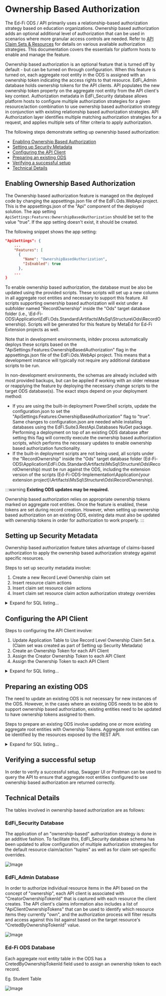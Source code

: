 # Ownership Based Authorization

The Ed-Fi ODS / API primarily uses a relationship-based authorization strategy
based on education organizations. Ownership based authorization adds an optional
additional level of authorization that can be used in scenarios where more
granular access controls are needed. Refer to [API Claim Sets & Resources](https://edfi.atlassian.net/wiki/spaces/ODSAPIS3V54/pages/22774347/API+Claim+Sets+Resources) for details on various available authorization strategies. This documentation
covers the essentials for platform hosts to enable and manage the feature.

Ownership based authorization is an optional feature that is turned off by
default - but can be turned on through configuration. When this feature is turned on,
each aggregate root entity in the ODS is assigned with an ownership token
indicating the access rights to that resource. EdFi_Admin database holds ownership
tokens for the API clients. API populates the new ownership token property on the
aggregate root entity from the API client's key context. Authorization metadata in EdFi_Security database allows platform hosts to
configure multiple authorization strategies for a given resource/action combination to
use ownership based authorization strategy in conjunction with existing
relationship based authorization strategies. API Authorization layer identifies
multiple matching authorization strategies for a request, and applies multiple sets of
filter criteria to apply authorization.

The following steps demonstrate setting up ownership based authorization:

* [Enabling Ownership Based Authorization](https://edfi.atlassian.net/wiki/spaces/ODSAPIS3V54/pages/22775117/Ownership+Based+Authorization#OwnershipBasedAuthorization-EnablingOwnershipBasedAuthorization)
* [Setting up Security Metadata](https://edfi.atlassian.net/wiki/spaces/ODSAPIS3V54/pages/22775117/Ownership+Based+Authorization#OwnershipBasedAuthorization-SettingupSecurityMetadata)
* [Configuring the API Client](https://edfi.atlassian.net/wiki/spaces/ODSAPIS3V54/pages/22775117/Ownership+Based+Authorization#OwnershipBasedAuthorization-ConfiguringtheAPIClient)
* [Preparing an existing ODS](https://edfi.atlassian.net/wiki/spaces/ODSAPIS3V54/pages/22775117/Ownership+Based+Authorization#OwnershipBasedAuthorization-PreparinganexistingODS)
* [Verifying a successful setup](https://edfi.atlassian.net/wiki/spaces/ODSAPIS3V54/pages/22775117/Ownership+Based+Authorization#OwnershipBasedAuthorization-Verifyingasuccessfulsetup)
* [Technical Details](https://edfi.atlassian.net/wiki/spaces/ODSAPIS3V54/pages/22775117/Ownership+Based+Authorization#OwnershipBasedAuthorization-TechnicalDetails)

## Enabling Ownership Based Authorization

The Ownership based authorization feature is managed on the deployed code by
changing the appsettings.json file of the EdFi.Ods.WebApi project. This is the appsettings.json of the "Api" component of the deployed solution. The app setting `ApiSettings:Features:OwnershipBasedAuthorization` should be set to the value "true". If the app setting doesn't exist, it should
be created.

The following snippet shows the app setting:

```json
"ApiSettings": {
    ...
    "Features": [
      {
        "Name": "OwnershipBasedAuthorization",
        "IsEnabled": true
      },
    ...
}
```

To enable ownership based authorization, the database must be also be updated
using the provided scripts. These scripts will set up a new column in all
aggregate root entities and necessary to support this feature. All scripts supporting
ownership based authorization will exist under a subfolder named "RecordOwnership"
inside the "Ods" target database folder (i.e.,
\Ed-Fi-ODS\Application\EdFi.Ods.Standard\Artifacts\MsSql\Structure\Ods\RecordOwnership). Scripts will be
generated for this feature by MetaEd for Ed-Fi Extension projects as well.

Note that in development environments, initdev process automatically deploys
these scripts based on the "ApiSettings:Features:OwnershipBasedAuthorization" flag in the appsettings.json file of the EdFi.Ods.WebApi project. This means that a development instance will
typically not require any additional database scripts to be run.

In non-development environments, the schemas are already included with most
provided backups, but can be applied if working with an older release or reapplying
the feature by deploying the necessary change scripts to the target ODS
database(s). The exact steps depend on your deployment method:

* If you are using the built-in deployment PowerShell scripts, update the
configuration.json to set the "ApiSettings:Features:OwnershipBasedAuthorization" flag to "true". Same changes to configuration.json are needed while installing
databases using the EdFi.Suite3.RestApi.Databases NuGet package. Performing a
deployment on top of an existing ODS database after setting this flag will
correctly execute the ownership based authorization scripts, which performs the
necessary updates to enable ownership based authorization functionality.
* If the built-in deployment scripts are not being used, all scripts under the
"RecordOwnership" inside the "Ods" target database folder
(Ed-Fi-ODS\Application\EdFi.Ods.Standard\Artifacts\MsSql\Structure\Ods\RecordOwnership) must be run against the ODS, including the extension version of the scripts (Ed-Fi-ODS-Implementation\Application\{your extension
project}\Artifacts\MsSql\Structure\Ods\RecordOwnership).

:::warning
**Existing ODS updates may be required.**

Ownership based authorization relies on appropriate ownership tokens marked on
aggregate root entities. Once the feature is enabled, these tokens are set
during record creation. However, when setting up ownership based authorization on an
existing ODS, existing data must also be updated with ownership tokens in order
for authorization to work properly.
:::

## Setting up Security Metadata

Ownership based authorization feature takes advantage of claims-based
authorization to apply the ownership based authorization strategy against specific
resources.

Steps to set up security metadata involve:

1. Create a new Record Level Ownership claim set
2. Insert resource claim actions
3. Insert claim set resource claim actions
4. Insert claim set resource claim action authorization strategy overrides

<details>
<summary>Expand for SQL listing...</summary>

```sql
USE EdFi_Security
GO
 
DECLARE @ActionNames nvarchar(500)
DECLARE @ApplicationName NVARCHAR(MAX)
DECLARE @ApplicationId INT
DECLARE @AuthorizationStrategyName NVARCHAR(255)
DECLARE @AuthorizationStrategyId INT
DECLARE @ClaimName NVARCHAR(850)
DECLARE @ClaimSetName NVARCHAR(255)
DECLARE @ClaimSetId INT
DECLARE @ResourceClaimId INT
 
-- Set the actions to authorize
SET @ActionNames = 'read, update, delete'   
 
-- Set the application to create the claim set for
SET @ApplicationName = 'Ed-Fi ODS API'
 
-- Set the authorization strategy
SET @AuthorizationStrategyName = 'Ownership Based'
 
-- Set the resource claim to apply the authorization strategy to
SET @ClaimName = 'http://ed-fi.org/ods/identity/claims/student'
 
-- Set the claim set name to create
SET @ClaimSetName = 'Record Level Ownership'
 
SELECT @ApplicationId = ApplicationId FROM Applications WHERE ApplicationName = @ApplicationName
SELECT @AuthorizationStrategyId = AuthorizationStrategyId FROM AuthorizationStrategies WHERE AuthorizationStrategyName = @AuthorizationStrategyName
SELECT @ResourceClaimId = ResourceClaimId FROM ResourceClaims Where ClaimName = @ClaimName
 
-- Create a new claim set
INSERT INTO ClaimSets (ClaimSetName, Application_ApplicationId)
SELECT @ClaimSetName, @ApplicationId
 
SELECT @ClaimSetId = ClaimSetId FROM ClaimSets WHERE ClaimSetName = @ClaimSetName

-- Insert resource claim actions
INSERT INTO ResourceClaimActions(ResourceClaimId, ActionId)
SELECT @ResourceClaimId, a.ActionID
FROM Actions a
WHERE a.ActionName IN(
    SELECT TRIM(value)
    FROM STRING_SPLIT(@actionNames, ',')
)
AND NOT EXISTS(
    SELECT 1
    FROM ResourceClaimActions rca
    WHERE rca.ResourceClaimID = @ResourceClaimId
    AND rca.ActionId = a.ActionId
)
  
-- Insert claim set resource claim actions
INSERT INTO ClaimSetResourceClaimActions(ClaimSetId, ResourceClaimId, ActionId)
SELECT  @ClaimSetId, rc.ResourceClaimId, a.actionId
FROM ResourceClaimActions rca
JOIN ResourceClaims rc ON rc.ResourceClaimId = rca.ResourceClaimId
JOIN Actions a ON a.ActionId = rca.ActionId
WHERE rc.ResourceClaimId = @ResourceClaimId
AND rc.ClaimName = @ClaimName
AND a.ActionName IN(
    SELECT TRIM(value)
    FROM STRING_SPLIT(@actionNames, ',')
)
AND NOT EXISTS(
    SELECT 1
    FROM ClaimSetResourceClaimActions csrca
    WHERE csrca.ClaimSetId = @ClaimSetId
    AND csrca.ResourceClaimId = @ResourceClaimId
)
  
-- Insert claim set resource claim action authorization strategy overrides
INSERT INTO ClaimSetResourceClaimActionAuthorizationStrategyOverrides(ClaimSetResourceClaimActionId, AuthorizationStrategyId)
SELECT csrca.ClaimSetResourceClaimActionId, @AuthorizationStrategyId
FROM ClaimSetResourceClaimActions csrca
WHERE csrca.ResourceClaimId = @ResourceClaimId
```
</details>

## Configuring the API Client

Steps to configuring the API Client involve:

1. Update Application Table to Use Record Level Ownership Claim Set
   a. (Claim set was created as part of Setting up Security Metadata)
2. Create an Ownership Token for each API Client
3. Assign the Creator Ownership Token to each API Client
4. Assign the Ownership Token to each API Client

<details>
<summary>Expand for SQL listing...</summary>

```sql
USE EdFi_Admin
GO
 
DECLARE @ClaimSetName NVARCHAR(255)
DECLARE @ApplicationName NVARCHAR(MAX)
   
SET @ClaimSetName = 'Ownership Based'
SET @ApplicationName = 'Default Sandbox Application Sample'
     
UPDATE Applications
SET ClaimSetName = @ClaimSetName
WHERE ApplicationName = @ApplicationName
 
INSERT INTO OwnershipTokens(Description)
SELECT client.[Name] + ' Ownership Token'
FROM Applications a
JOIN ApiClients client ON client.Application_ApplicationId = a.ApplicationId
WHERE a.ApplicationName = @ApplicationName
 
UPDATE ac
SET ac.CreatorOwnershipTokenId_OwnershipTokenId = ot.OwnershipTokenId
FROM ApiClients ac
JOIN Applications a ON a.ApplicationId = ac.Application_ApplicationId
JOIN OwnershipTokens ot ON ot.Description = ac.[Name] + ' Ownership Token'
WHERE a.ApplicationName = @ApplicationName
 
INSERT INTO ApiClientOwnershipTokens(ApiClient_ApiClientId, OwnershipToken_OwnershipTokenId)
SELECT ac.ApiClientId, ot.OwnershipTokenId
FROM ApiClients ac
JOIN Applications a ON a.ApplicationId = ac.Application_ApplicationId
JOIN OwnershipTokens ot ON ot.Description = ac.[Name] + ' Ownership Token'
WHERE a.ApplicationName = @ApplicationName
```
</details>

## Preparing an existing ODS

The need to update an existing ODS is not necessary for new instances of the ODS. However, in
the cases where an existing ODS needs to be able to support ownership based
authorization, existing entities need to be updated to have ownership tokens
assigned to them.

Steps to prepare an existing ODS involve updating one or more existing aggregate
root entities with Ownership Tokens. Aggregate root entities can be identified by the resources exposed by the REST API.

<details>
<summary>Expand for SQL listing...</summary>

**Updating one or more aggregate root entities**

```sql
DECLARE @ApiClientName VARCHAR(500) = 'Populated Demonstration Sandbox'
DECLARE @CreatedByOwnershipTokenId int = (
    SELECT CreatorOwnershipTokenId_OwnershipTokenId
    FROM EdFi_Admin.dbo.ApiClients
    WHERE [Name] = @ApiClientName
)
  
DECLARE @RecordLevelOwnershipTables TABLE (TableName varchar(50))
INSERT INTO @RecordLevelOwnershipTables
-- Add table names here
VALUES
('Student')
  
DECLARE @TableName VARCHAR(100);
DECLARE @SchemaName VARCHAR(100);
DECLARE @SQL NVARCHAR(1000);
  
SELECT  c.name  AS 'ColumnName',t.name AS 'TableName', s.name as 'SchemaName'
INTO #RecordLevelOwnershipTables
FROM sys.columns c
JOIN sys.tables  t   ON c.object_id = t.object_id
JOIN sys.schemas s ON s.schema_id = t.schema_id
JOIN @RecordLevelOwnershipTables rlot ON rlot.TableName = t.name
WHERE c.name = 'CreatedByOwnershipTokenId'
ORDER BY TableName,ColumnName;
  
DECLARE TableCursor CURSOR
  LOCAL STATIC READ_ONLY FORWARD_ONLY
FOR
SELECT DISTINCT TableName
FROM #RecordLevelOwnershipTables
  
OPEN TableCursor
FETCH NEXT FROM TableCursor INTO @TableName
WHILE @@FETCH_STATUS = 0
BEGIN
    SET @SchemaName = (SELECT SchemaName From #RecordLevelOwnershipTables Where TableName = @TableName)
    SET @SQL = 'UPDATE ' + @SchemaName + + '.' + @TableName + ' SET CreatedByOwnershipTokenId = ' + CONVERT(VARCHAR(50) , @CreatedByOwnershipTokenId)
    PRINT @SQL
    EXEC (@SQL)
    FETCH NEXT FROM TableCursor INTO @TableName
END
CLOSE TableCursor
DEALLOCATE TableCursor
  
DROP TABLE #RecordLevelOwnershipTables
```

**Updating all aggregate root entities**

```sql
DECLARE @ApiClientName VARCHAR(1000) = 'Populated Demonstration Sandbox'
DECLARE @CreatedByOwnershipTokenId int = (
    SELECT CreatorOwnershipTokenId_OwnershipTokenId
    FROM EdFi_Admin.dbo.ApiClients
    WHERE [Name] = @ApiClientName
)
  
DECLARE @TableName VARCHAR(100);
DECLARE @SchemaName VARCHAR(100);
DECLARE @SQL NVARCHAR(1000);
  
SELECT  c.name  AS 'ColumnName',t.name AS 'TableName', s.name as 'SchemaName'
INTO #RecordLevelOwnershipTables
FROM    sys.columns c
JOIN    sys.tables  t   ON c.object_id = t.object_id
JOIN    sys.schemas s ON s.schema_id = t.schema_id
WHERE   c.name = 'CreatedByOwnershipTokenId'
ORDER BY TableName,ColumnName;
  
DECLARE TableCursor CURSOR
  LOCAL STATIC READ_ONLY FORWARD_ONLY
FOR
SELECT DISTINCT TableName
FROM #RecordLevelOwnershipTables
  
OPEN TableCursor
FETCH NEXT FROM TableCursor INTO @TableName
WHILE @@FETCH_STATUS = 0
BEGIN
    SET @SchemaName = (SELECT SchemaName From #RecordLevelOwnershipTables Where TableName = @TableName)
    SET @SQL = 'UPDATE ' + @SchemaName + + '.' + @TableName + ' SET CreatedByOwnershipTokenId = ' + CONVERT(VARCHAR(50) , @CreatedByOwnershipTokenId)
    PRINT @SQL
    EXEC (@SQL)
    FETCH NEXT FROM TableCursor INTO @TableName
END
CLOSE TableCursor
DEALLOCATE TableCursor
  
DROP TABLE #RecordLevelOwnershipTables
```
</details>

## Verifying a successful setup

In order to verify a successful setup, Swagger UI or Postman can be used to
query the API to ensure that aggregate root entities configured to use ownership
based authorization are returned correctly.

## Technical Details

The tables involved in ownership based authorization are as follows:

### EdFi_Security Database

The application of an "ownership-based" authorization strategy is done in an
additive fashion. To facilitate this, EdFi_Security database schema has been updated to allow configuration of multiple authorization strategies for the default resource claim/action "tuples" as well as for claim set-specific overrides.

![Image](https://edfi.atlassian.net/wiki/download/attachments/22775117/image2022-2-3_10-42-35.png?version=1&modificationDate=1643906555177&cacheVersion=1&api=v2)

### EdFi_Admin Database

In order to authorize individual resource items in the API based on the concept
of "ownership", each API client is associated with "CreatorOwnershipTokenId"
that is captured with each resource the client creates. The API client's claims
information also includes a list of "ApiClientOwnershipTokens" that can be used to
identify which resource items they currently "own", and the authorization
process will filter results and access against this list against based on the target
resource's "CretedByOwnershipTokenId" value.

![Image](https://edfi.atlassian.net/wiki/download/thumbnails/22775117/image2022-2-3_10-36-52.png?version=1&modificationDate=1643906212747&cacheVersion=1&api=v2&width=683&height=679)

### Ed-Fi ODS Database

Each aggregate root entity table in the ODS has a CretedByOwnershipTokenId field
used to assign an ownership token to each record.

Eg. Student Table

![Image](https://edfi.atlassian.net/wiki/download/attachments/22775117/image2022-2-3_10-37-3.png?version=1&modificationDate=1643906223917&cacheVersion=1&api=v2)
